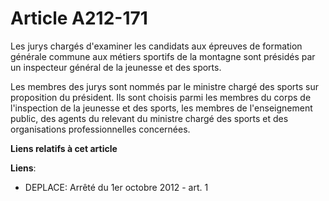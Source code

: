 # Article A212-171

Les jurys chargés d'examiner les candidats aux épreuves de formation générale commune aux métiers sportifs de la montagne
sont présidés par un inspecteur général de la jeunesse et des sports.

Les membres des jurys sont nommés par le ministre chargé des sports sur proposition du président. Ils sont choisis parmi les
membres du corps de l'inspection de la jeunesse et des sports, les membres de l'enseignement public, des agents du relevant
du ministre chargé des sports et des organisations professionnelles concernées.

**Liens relatifs à cet article**

**Liens**:

  - DEPLACE: Arrêté du 1er octobre 2012 - art. 1
